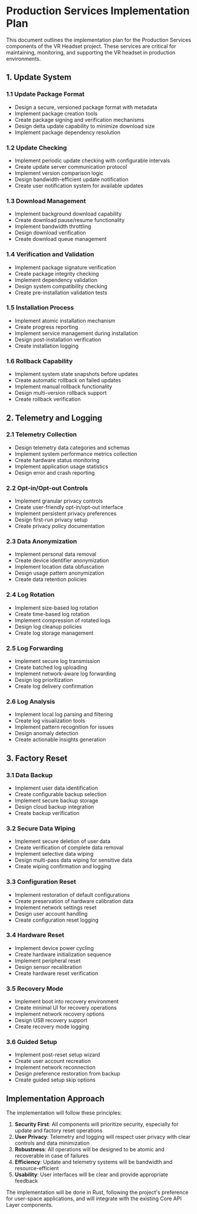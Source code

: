 # Production Services Implementation Plan

This document outlines the implementation plan for the Production Services components of the VR Headset project. These services are critical for maintaining, monitoring, and supporting the VR headset in production environments.

## 1. Update System

### 1.1 Update Package Format
- Design a secure, versioned package format with metadata
- Implement package creation tools
- Create package signing and verification mechanisms
- Design delta update capability to minimize download size
- Implement package dependency resolution

### 1.2 Update Checking
- Implement periodic update checking with configurable intervals
- Create update server communication protocol
- Implement version comparison logic
- Design bandwidth-efficient update notification
- Create user notification system for available updates

### 1.3 Download Management
- Implement background download capability
- Create download pause/resume functionality
- Implement bandwidth throttling
- Design download verification
- Create download queue management

### 1.4 Verification and Validation
- Implement package signature verification
- Create package integrity checking
- Implement dependency validation
- Design system compatibility checking
- Create pre-installation validation tests

### 1.5 Installation Process
- Implement atomic installation mechanism
- Create progress reporting
- Implement service management during installation
- Design post-installation verification
- Create installation logging

### 1.6 Rollback Capability
- Implement system state snapshots before updates
- Create automatic rollback on failed updates
- Implement manual rollback functionality
- Design multi-version rollback support
- Create rollback verification

## 2. Telemetry and Logging

### 2.1 Telemetry Collection
- Design telemetry data categories and schemas
- Implement system performance metrics collection
- Create hardware status monitoring
- Implement application usage statistics
- Design error and crash reporting

### 2.2 Opt-in/Opt-out Controls
- Implement granular privacy controls
- Create user-friendly opt-in/opt-out interface
- Implement persistent privacy preferences
- Design first-run privacy setup
- Create privacy policy documentation

### 2.3 Data Anonymization
- Implement personal data removal
- Create device identifier anonymization
- Implement location data obfuscation
- Design usage pattern anonymization
- Create data retention policies

### 2.4 Log Rotation
- Implement size-based log rotation
- Create time-based log rotation
- Implement compression of rotated logs
- Design log cleanup policies
- Create log storage management

### 2.5 Log Forwarding
- Implement secure log transmission
- Create batched log uploading
- Implement network-aware log forwarding
- Design log prioritization
- Create log delivery confirmation

### 2.6 Log Analysis
- Implement local log parsing and filtering
- Create log visualization tools
- Implement pattern recognition for issues
- Design anomaly detection
- Create actionable insights generation

## 3. Factory Reset

### 3.1 Data Backup
- Implement user data identification
- Create configurable backup selection
- Implement secure backup storage
- Design cloud backup integration
- Create backup verification

### 3.2 Secure Data Wiping
- Implement secure deletion of user data
- Create verification of complete data removal
- Implement selective data wiping
- Design multi-pass data wiping for sensitive data
- Create wiping confirmation and logging

### 3.3 Configuration Reset
- Implement restoration of default configurations
- Create preservation of hardware calibration data
- Implement network settings reset
- Design user account handling
- Create configuration reset logging

### 3.4 Hardware Reset
- Implement device power cycling
- Create hardware initialization sequence
- Implement peripheral reset
- Design sensor recalibration
- Create hardware reset verification

### 3.5 Recovery Mode
- Implement boot into recovery environment
- Create minimal UI for recovery operations
- Implement network recovery options
- Design USB recovery support
- Create recovery mode logging

### 3.6 Guided Setup
- Implement post-reset setup wizard
- Create user account recreation
- Implement network reconnection
- Design preference restoration from backup
- Create guided setup skip options

## Implementation Approach

The implementation will follow these principles:

1. **Security First**: All components will prioritize security, especially for update and factory reset operations
2. **User Privacy**: Telemetry and logging will respect user privacy with clear controls and data minimization
3. **Robustness**: All operations will be designed to be atomic and recoverable in case of failures
4. **Efficiency**: Update and telemetry systems will be bandwidth and resource-efficient
5. **Usability**: User interfaces will be clear and provide appropriate feedback

The implementation will be done in Rust, following the project's preference for user-space applications, and will integrate with the existing Core API Layer components.
